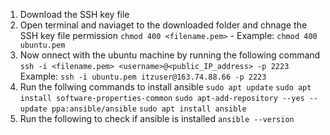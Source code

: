 1. Download the SSH key file
2. Open terminal and naviaget to the downloaded folder and chnage the SSH key file permission
`chmod 400 <filename.pem>` - Example: `chmod 400 ubuntu.pem`
3. Now onnect with the ubuntu machine by running the following command
`ssh -i <filename.pem> <username>@<public_IP_address> -p 2223`
Example: `ssh -i ubuntu.pem itzuser@163.74.88.66 -p 2223`
4. Run the follwing commands to install ansible
`sudo apt update`
`sudo apt install software-properties-common`
`sudo apt-add-repository --yes --update ppa:ansible/ansible`
`sudo apt install ansible`
5. Run the following to check if ansible is installed
`ansible --version`